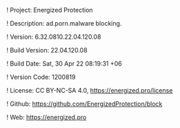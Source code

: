 ! Project: Energized Protection

! Description: ad.porn.malware blocking.

! Version: 6.32.0810.22.04.120.08

! Build Version: 22.04.120.08

! Build Date: Sat, 30 Apr 22 08:19:31 +06

! Version Code: 1200819

! License: CC BY-NC-SA 4.0, https://energized.pro/license

! Github: https://github.com/EnergizedProtection/block

! Web: https://energized.pro
